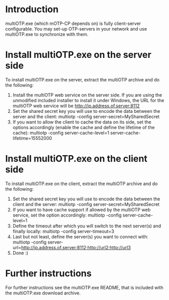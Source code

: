 # Introduction #

multiOTP.exe (which mOTP-CP depends on) is fully client-server configurable. You may set-up OTP-servers in your network and use multiOTP.exe to synchronize with them.


# Install multiOTP.exe on the server side #

To install multiOTP.exe on the server, extract the multiOTP archive and do the following:
  1. Install the multiOTP web service on the server side. If you are using the unmodified included installer to install it under Windows, the URL for the multiOTP web service will be http://ip.address.of.server:8112
  1. Set the shared secret key you will use to encode the data between the server and the client: multiotp -config server-secret=MySharedSecret
  1. If you want to allow the client to cache the data on its side, set the options accordingly (enable the cache and define the lifetime of the cache): multiotp -config server-cache-level=1 server-cache-lifetime=15552000

# Install multiOTP.exe on the client side #

To install multiOTP.exe on the client, extract the multiOTP archive and do the following:
  1. Set the shared secret key you will use to encode the data between the client and the server: multiotp -config server-secret=MySharedSecret
  1. If you want to have cache support if allowed by the multiOTP web service, set the option accordingly: multiotp -config server-cache-level=1
  1. Define the timeout after which you will switch to the next server(s) and finally locally: multiotp -config server-timeout=3
  1. Last but not least, define the server(s) you want to connect with: multiotp -config server-url=http://ip.address.of.server:8112;http://url2;http://url3
  1. Done :)

# Further instructions #

For further instructions see the multiOTP.exe README, that is included with the multiOTP.exe download archive.